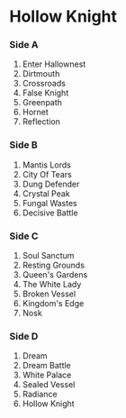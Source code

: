 # Hollow Knight

### Side A
 1. Enter Hallownest
 2. Dirtmouth
 3. Crossroads
 4. False Knight
 5. Greenpath
 6. Hornet
 7. Reflection

### Side B
 1. Mantis Lords
 2. City Of Tears
 3. Dung Defender
 4. Crystal Peak
 5. Fungal Wastes
 6. Decisive Battle

### Side C
 1.	Soul Sanctum
 2.	Resting Grounds
 3.	Queen's Gardens
 4.	The White Lady
 5.	Broken Vessel
 6.	Kingdom's Edge
 7.	Nosk

### Side D
 1.	Dream
 2.	Dream Battle
 3.	White Palace
 4.	Sealed Vessel
 5.	Radiance
 6.	Hollow Knight


